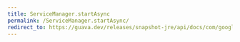 ```yaml
---
title: ServiceManager.startAsync
permalink: /ServiceManager.startAsync/
redirect_to: https://guava.dev/releases/snapshot-jre/api/docs/com/google/common/util/concurrent/ServiceManager.html#startAsync--
---
```

